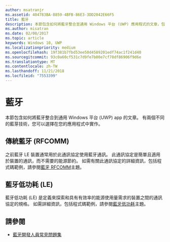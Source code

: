 ```yaml
---
author: msatranjr
ms.assetid: 404783BA-8859-4BFB-86E3-3DD2042E66F5
title: 藍牙
description: 本節包含如何將藍牙整合至通用 Windows 平台 (UWP) 應用程式的文章，包括如何使用 RFCOMM、GATT 及低功耗 (LE) 廣告。
ms.author: misatran
ms.date: 02/08/2017
ms.topic: article
keywords: Windows 10, UWP
ms.localizationpriority: medium
ms.openlocfilehash: 19f381b7fbd53ee50d4589201edf74ac1f241d40
ms.sourcegitcommit: 93c0a60cf531c7d9fe7b00e7cf78df86906f9d6e
ms.translationtype: MT
ms.contentlocale: zh-TW
ms.lasthandoff: 11/21/2018
ms.locfileid: "7553399"
---
```

# <a name="bluetooth"></a>藍牙
本節包含如何將藍牙整合到通用 Windows 平台 (UWP) app 的文章。 有兩個不同的藍芽技術，您可以選擇在您的應用程式中實作。

## <a name="classic-bluetooth-rfcomm"></a>傳統藍牙 (RFCOMM)
之前藍牙 LE 裝置通常用於此通訊協定使用藍牙通訊。 此通訊協定是簡單且適用於裝置的通訊，而不需要的能源節約。 如需有關此通訊協定的詳細資訊，包括程式碼範例，請參閱[藍牙 RFCOMM](send-or-receive-files-with-rfcomm.md)主題。

## <a name="bluetooth-low-energy-le"></a>藍牙低功耗 (LE)
藍牙低功耗 (LE) 是定義來探索和具有有效率的能源使用量需求的裝置之間的通訊協定的規格。 如需詳細資訊，包括程式碼範例，請參閱[藍牙低功耗](bluetooth-low-energy-overview.md)主題。

## <a name="see-also"></a>請參閱
- [藍牙開發人員常見問題集](bluetooth-dev-faq.md)